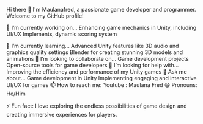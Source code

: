 Hi there 👋
I'm Maulanafred, a passionate game developer and programmer. Welcome to my GitHub profile!

🔭 I’m currently working on...
Enhancing game mechanics in Unity, including UI/UX Implements, dynamic scoring system

🌱 I’m currently learning...
Advanced Unity features like 3D audio and graphics quality settings
Blender for creating stunning 3D models and animations
👯 I’m looking to collaborate on...
Game development projects
Open-source tools for game developers
🤔 I’m looking for help with...
Improving the efficiency and performance of my Unity games
💬 Ask me about...
Game development in Unity 
Implementing engaging and interactive UI/UX for games
📫 How to reach me:
Youtube : Maulana Fred
😄 Pronouns:
He/Him

⚡ Fun fact:
I love exploring the endless possibilities of game design and creating immersive experiences for players.

